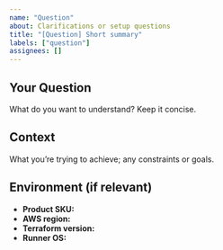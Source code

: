 ```yaml
---
name: "Question"
about: Clarifications or setup questions
title: "[Question] Short summary"
labels: ["question"]
assignees: []
---
```


## Your Question
What do you want to understand? Keep it concise.

## Context
What you’re trying to achieve; any constraints or goals.

## Environment (if relevant)
- **Product SKU:** 
- **AWS region:** 
- **Terraform version:** 
- **Runner OS:** 
